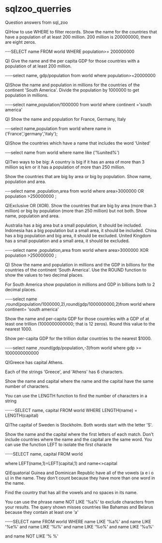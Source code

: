 # sqlzoo_querries
Question answers from sql_zoo


Q)How to use WHERE to filter records. Show the name for the countries that have a population of at least 200 million. 200 million is 200000000, there are eight zeros.

---SELECT name FROM world
WHERE population>= 200000000

Q)
Give the name and the per capita GDP for those countries with a population of at least 200 million.

----select name, gdp/population from world
where population>=20000000

Q)Show the name and population in millions for the countries of the continent 'South America'. Divide the population by 1000000 to get population in millions.

----select name,population/1000000 from world
where  continent ='south america'

Q)
Show the name and population for France, Germany, Italy

---select name,population from world
where name in ('France','germany','italy');

Q)Show the countries which have a name that includes the word 'United'

---select name from world
where name like ('%united%')

Q)Two ways to be big: A country is big if it has an area of more than 3 million sq km or it has a population of more than 250 million.

Show the countries that are big by area or big by population. Show name, population and area.

---select name ,population,area from world
where area>3000000 
OR population >250000000 ;



Q)Exclusive OR (XOR). Show the countries that are big by area (more than 3 million) or big by population (more than 250 million) but not both. Show name, population and area.

Australia has a big area but a small population, it should be included.
Indonesia has a big population but a small area, it should be included.
China has a big population and big area, it should be excluded.
United Kingdom has a small population and a small area, it should be excluded.

----select name ,population,area from world
where area>3000000 
XOR population >250000000 ;



Q)
Show the name and population in millions and the GDP in billions for the countries of the continent 'South America'. Use the ROUND function to show the values to two decimal places.

For South America show population in millions and GDP in billions both to 2 decimal places.

----select name ,round(population/1000000,2),round(gdp/1000000000,2)from world
where continent= 'south america'


Show the name and per-capita GDP for those countries with a GDP of at least one trillion (1000000000000; that is 12 zeros). Round this value to the nearest 1000.

Show per-capita GDP for the trillion dollar countries to the nearest $1000.

----select name ,round(gdp/population,-3)from world
where gdp >= 1000000000000


Q)Greece has capital Athens.

Each of the strings 'Greece', and 'Athens' has 6 characters.

Show the name and capital where the name and the capital have the same number of characters.

You can use the LENGTH function to find the number of characters in a string

-----SELECT name, capital FROM world
 WHERE LENGTH(name) = LENGTH(capital)


Q)The capital of Sweden is Stockholm. Both words start with the letter 'S'.

Show the name and the capital where the first letters of each match. Don't include countries where the name and the capital are the same word.
You can use the function LEFT to isolate the first characte

----SELECT name, capital
FROM world

where LEFT(name,1)=LEFT(capital,1) and name<>capital


Q)Equatorial Guinea and Dominican Republic have all of the vowels (a e i o u) in the name. They don't count because they have more than one word in the name.

Find the country that has all the vowels and no spaces in its name.

You can use the phrase name NOT LIKE '%a%' to exclude characters from your results.
The query shown misses countries like Bahamas and Belarus because they contain at least one 'a'

----SELECT name
   FROM world
WHERE name LIKE '%a%' and name LIKE '%e%'
and name LIKE '%i%'
and name LIKE '%o%'
and name LIKE '%u%'

and name NOT LIKE '% %'
